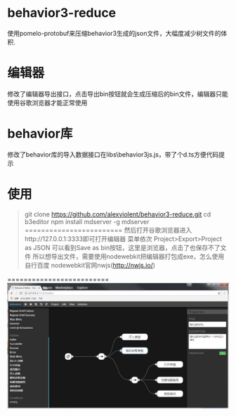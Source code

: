 # behavior3-reduce
使用pomelo-protobuf来压缩behavior3生成的json文件，大幅度减少树文件的体积.
# 编辑器
修改了编辑器导出接口，点击导出bin按钮就会生成压缩后的bin文件，编辑器只能使用谷歌浏览器才能正常使用
# behavior库
修改了behavior库的导入数据接口在libs\behavior3js.js，带了个d.ts方便代码提示
# 使用
> git clone https://github.com/alexviolent/behavior3-reduce.git
> cd b3editor
> npm install mdserver -g
> mdserver
========================
> 然后打开谷歌浏览器进入http://127.0.0.1:3333即可打开编辑器 
> 菜单依次 Project>Export>Project as JSON 可以看到Save as bin按钮，这里是浏览器，点击了也保存不了文件
> 所以想导出文件，需要使用nodewebkit把编辑器打包成exe，怎么使用自行百度
> nodewebkit官网nwjs(http://nwjs.io/)

=========================
![Image text](./screenshot.jpg)

